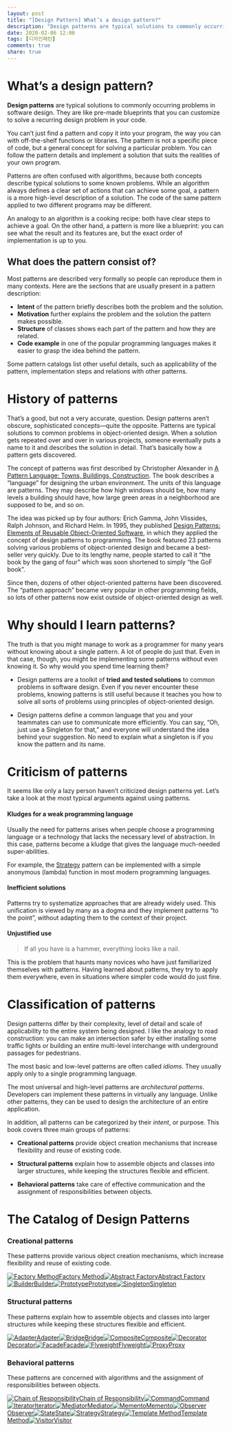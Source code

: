 ```yaml
---
layout: post
title: "[Design Pattern] What’s a design pattern?"
description: "Design patterns are typical solutions to commonly occurring problems in software design. They are like pre-made blueprints that you can customize to solve a recurring design problem in your code."
date: 2020-02-06 12:00
tags: [디자인패턴]
comments: true
share: true
---
```


# What’s a design pattern?

**Design patterns**  are typical solutions to commonly occurring problems in software design. They are like pre-made blueprints that you can customize to solve a recurring design problem in your code.

You can’t just find a pattern and copy it into your program, the way you can with off-the-shelf functions or libraries. The pattern is not a specific piece of code, but a general concept for solving a particular problem. You can follow the pattern details and implement a solution that suits the realities of your own program.

Patterns are often confused with algorithms, because both concepts describe typical solutions to some known problems. While an algorithm always defines a clear set of actions that can achieve some goal, a pattern is a more high-level description of a solution. The code of the same pattern applied to two different programs may be different.

An analogy to an algorithm is a cooking recipe: both have clear steps to achieve a goal. On the other hand, a pattern is more like a blueprint: you can see what the result and its features are, but the exact order of implementation is up to you.

## What does the pattern consist of?

Most patterns are described very formally so people can reproduce them in many contexts. Here are the sections that are usually present in a pattern description:

-   **Intent**  of the pattern briefly describes both the problem and the solution.
-   **Motivation**  further explains the problem and the solution the pattern makes possible.
-   **Structure**  of classes shows each part of the pattern and how they are related.
-   **Code example**  in one of the popular programming languages makes it easier to grasp the idea behind the pattern.

Some pattern catalogs list other useful details, such as applicability of the pattern, implementation steps and relations with other patterns.

# History of patterns

That’s a good, but not a very accurate, question. Design patterns aren’t obscure, sophisticated concepts—quite the opposite. Patterns are typical solutions to common problems in object-oriented design. When a solution gets repeated over and over in various projects, someone eventually puts a name to it and describes the solution in detail. That’s basically how a pattern gets discovered.

The concept of patterns was first described by Christopher Alexander in  [A Pattern Language: Towns, Buildings, Construction](https://refactoring.guru/pattern-language-book). The book describes a “language” for designing the urban environment. The units of this language are patterns. They may describe how high windows should be, how many levels a building should have, how large green areas in a neighborhood are supposed to be, and so on.

The idea was picked up by four authors: Erich Gamma, John Vlissides, Ralph Johnson, and Richard Helm. In 1995, they published  [Design Patterns: Elements of Reusable Object-Oriented Software](https://refactoring.guru/gof-book), in which they applied the concept of design patterns to programming. The book featured 23 patterns solving various problems of object-oriented design and became a best-seller very quickly. Due to its lengthy name, people started to call it “the book by the gang of four” which was soon shortened to simply “the GoF book”.

Since then, dozens of other object-oriented patterns have been discovered. The “pattern approach” became very popular in other programming fields, so lots of other patterns now exist outside of object-oriented design as well.

# Why should I learn patterns?

The truth is that you might manage to work as a programmer for many years without knowing about a single pattern. A lot of people do just that. Even in that case, though, you might be implementing some patterns without even knowing it. So why would you spend time learning them?

-   Design patterns are a toolkit of  **tried and tested solutions**  to common problems in software design. Even if you never encounter these problems, knowing patterns is still useful because it teaches you how to solve all sorts of problems using principles of object-oriented design.
    
-   Design patterns define a common language that you and your teammates can use to communicate more efficiently. You can say, “Oh, just use a Singleton for that,” and everyone will understand the idea behind your suggestion. No need to explain what a singleton is if you know the pattern and its name.
# Criticism of patterns

It seems like only a lazy person haven’t criticized design patterns yet. Let’s take a look at the most typical arguments against using patterns.

#### Kludges for a weak programming language

Usually the need for patterns arises when people choose a programming language or a technology that lacks the necessary level of abstraction. In this case, patterns become a kludge that gives the language much-needed super-abilities.

For example, the  [Strategy](https://algamza.github.io/2020-02-06/Stategy-Design-Pattern)  pattern can be implemented with a simple anonymous (lambda) function in most modern programming languages.

#### Inefficient solutions

Patterns try to systematize approaches that are already widely used. This unification is viewed by many as a dogma and they implement patterns “to the point”, without adapting them to the context of their project.

#### Unjustified use

> If all you have is a hammer, everything looks like a nail.

This is the problem that haunts many novices who have just familiarized themselves with patterns. Having learned about patterns, they try to apply them everywhere, even in situations where simpler code would do just fine.

# Classification of patterns

Design patterns differ by their complexity, level of detail and scale of applicability to the entire system being designed. I like the analogy to road construction: you can make an intersection safer by either installing some traffic lights or building an entire multi-level interchange with underground passages for pedestrians.

The most basic and low-level patterns are often called  _idioms_. They usually apply only to a single programming language.

The most universal and high-level patterns are  _architectural patterns_. Developers can implement these patterns in virtually any language. Unlike other patterns, they can be used to design the architecture of an entire application.

In addition, all patterns can be categorized by their  _intent_, or purpose. This book covers three main groups of patterns:

-   **Creational patterns**  provide object creation mechanisms that increase flexibility and reuse of existing code.
    
-   **Structural patterns**  explain how to assemble objects and classes into larger structures, while keeping the structures flexible and efficient.
    
-   **Behavioral patterns**  take care of effective communication and the assignment of responsibilities between objects.

# The Catalog of Design Patterns

### Creational patterns

These patterns provide various object creation mechanisms, which increase flexibility and reuse of existing code.

[![Factory Method](https://refactoring.guru/images/patterns/cards/factory-method-mini.png)Factory Method](https://algamza.github.io/2020-02-06/Factory-Method-Design-Pattern)[![Abstract Factory](https://refactoring.guru/images/patterns/cards/abstract-factory-mini.png)Abstract Factory](https://algamza.github.io/2020-02-06/Abstract-Factory-Design-Pattern)[![Builder](https://refactoring.guru/images/patterns/cards/builder-mini.png)Builder](https://algamza.github.io/2020-02-06/Builder-Design-Pattern)[![Prototype](https://refactoring.guru/images/patterns/cards/prototype-mini.png)Prototype](https://algamza.github.io/2020-02-06/Prototype-Design-Pattern)[![Singleton](https://refactoring.guru/images/patterns/cards/singleton-mini.png)Singleton](https://algamza.github.io/2020-02-06/Singleton-Design-Pattern)

### Structural patterns

These patterns explain how to assemble objects and classes into larger structures while keeping these structures flexible and efficient.

[![Adapter](https://refactoring.guru/images/patterns/cards/adapter-mini.png)Adapter](https://algamza.github.io/2020-02-06/Adapter-Design-Pattern)[![Bridge](https://refactoring.guru/images/patterns/cards/bridge-mini.png)Bridge](https://algamza.github.io/2020-02-06/Bridge-Design-Pattern)[![Composite](https://refactoring.guru/images/patterns/cards/composite-mini.png)Composite](https://algamza.github.io/2020-02-06/Composite-Design-Pattern)[![Decorator](https://refactoring.guru/images/patterns/cards/decorator-mini.png)Decorator](https://algamza.github.io/2020-02-06/Decorator-Design-Pattern)[![Facade](https://refactoring.guru/images/patterns/cards/facade-mini.png)Facade](https://algamza.github.io/2020-02-06/Facade-Design-Pattern)[![Flyweight](https://refactoring.guru/images/patterns/cards/flyweight-mini.png)Flyweight](https://algamza.github.io/2020-02-06/Flyweight-Design-Pattern)[![Proxy](https://refactoring.guru/images/patterns/cards/proxy-mini.png)Proxy](https://algamza.github.io/2020-02-06/Proxy-Design-Pattern)

### Behavioral patterns

These patterns are concerned with algorithms and the assignment of responsibilities between objects.

[![Chain of Responsibility](https://refactoring.guru/images/patterns/cards/chain-of-responsibility-mini.png)Chain of Responsibility](https://algamza.github.io/2020-02-06/Chain-of-Responsibility-Design-Pattern)[![Command](https://refactoring.guru/images/patterns/cards/command-mini.png)Command](https://algamza.github.io/2020-02-06/Command-Design-Pattern)[![Iterator](https://refactoring.guru/images/patterns/cards/iterator-mini.png)Iterator](https://algamza.github.io/2020-02-06/Iterator-Design-Pattern)[![Mediator](https://refactoring.guru/images/patterns/cards/mediator-mini.png)Mediator](https://algamza.github.io/2020-02-06/Mediator-Design-Pattern)[![Memento](https://refactoring.guru/images/patterns/cards/memento-mini.png)Memento](https://algamza.github.io/2020-02-06/Memento-Design-Pattern)[![Observer](https://refactoring.guru/images/patterns/cards/observer-mini.png)Observer](https://algamza.github.io/2020-02-06/Observer-Design-Pattern)[![State](https://refactoring.guru/images/patterns/cards/state-mini.png)State](https://algamza.github.io/2020-02-06/State-Design-Pattern)[![Strategy](https://refactoring.guru/images/patterns/cards/strategy-mini.png)Strategy](https://algamza.github.io/2020-02-06/Stategy-Design-Pattern)[![Template Method](https://refactoring.guru/images/patterns/cards/template-method-mini.png)Template Method](https://algamza.github.io/2020-02-06/Template-Method-Design-Pattern)[![Visitor](https://refactoring.guru/images/patterns/cards/visitor-mini.png)Visitor](https://algamza.github.io/2020-02-06/Visitor-Design-Pattern)